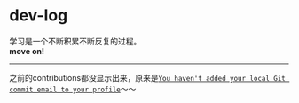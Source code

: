 # dev-log
学习是一个不断积累不断反复的过程。  
**move on!**

---
之前的contributions都没显示出来，原来是[`You haven't added your local Git commit email to your profile`](https://help.github.com/articles/why-are-my-contributions-not-showing-up-on-my-profile/)～～
